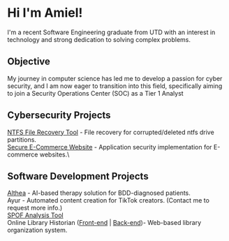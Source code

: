 # Hi I'm Amiel!
I'm a recent Software Engineering graduate from UTD with an interest in technology and strong dedication to solving complex problems.

## Objective
My journey in computer science has led me to develop a passion for cyber security, and I am now eager to transition into this field, specifically aiming to join a Security Operations Center (SOC) as a Tier 1 Analyst

## Cybersecurity Projects
[NTFS File Recovery Tool](https://github.com/avincent428/ntfs-file-recovery-tool) - File recovery for corrupted/deleted ntfs drive partitions.\
[Secure E-Commerce Website](https://github.com/avincent428/secure-ecommerce-website) - Application security implementation for E-commerce websites.\

## Software Development Projects
[Althea](google.com) - AI-based therapy solution for BDD-diagnosed patients.\
Ayur - Automated content creation for TikTok creators. (Contact me to request more info.)\
[SPOF Analysis Tool](google.com)\
Online Library Historian ([Front-end](https://github.com/avincent428/library-frontend) | [Back-end](https://github.com/avincent428/library-backend))- Web-based library organization system.
